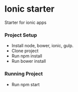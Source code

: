# Ionic starter

Starter for ionic apps

### Project Setup
  - Install node, bower, ionic, gulp.
  - Clone project
  - Run npm install
  - Run bower install

### Running Project
  - Run npm start

